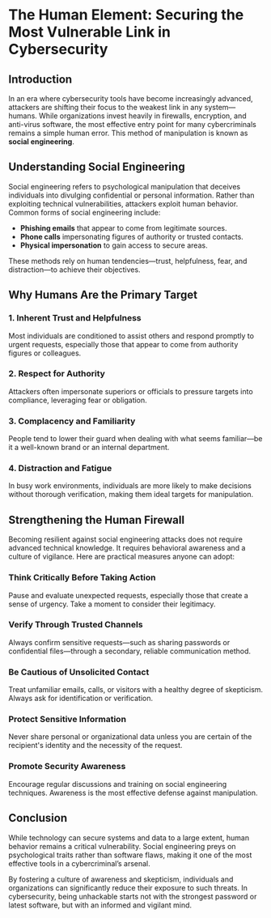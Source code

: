 # The Human Element: Securing the Most Vulnerable Link in Cybersecurity

## Introduction

In an era where cybersecurity tools have become increasingly advanced, attackers are shifting their focus to the weakest link in any system—humans. While organizations invest heavily in firewalls, encryption, and anti-virus software, the most effective entry point for many cybercriminals remains a simple human error. This method of manipulation is known as **social engineering**.

## Understanding Social Engineering

Social engineering refers to psychological manipulation that deceives individuals into divulging confidential or personal information. Rather than exploiting technical vulnerabilities, attackers exploit human behavior. Common forms of social engineering include:

- **Phishing emails** that appear to come from legitimate sources.
- **Phone calls** impersonating figures of authority or trusted contacts.
- **Physical impersonation** to gain access to secure areas.

These methods rely on human tendencies—trust, helpfulness, fear, and distraction—to achieve their objectives.

## Why Humans Are the Primary Target

### 1. Inherent Trust and Helpfulness
Most individuals are conditioned to assist others and respond promptly to urgent requests, especially those that appear to come from authority figures or colleagues.

### 2. Respect for Authority
Attackers often impersonate superiors or officials to pressure targets into compliance, leveraging fear or obligation.

### 3. Complacency and Familiarity
People tend to lower their guard when dealing with what seems familiar—be it a well-known brand or an internal department.

### 4. Distraction and Fatigue
In busy work environments, individuals are more likely to make decisions without thorough verification, making them ideal targets for manipulation.

## Strengthening the Human Firewall

Becoming resilient against social engineering attacks does not require advanced technical knowledge. It requires behavioral awareness and a culture of vigilance. Here are practical measures anyone can adopt:

### Think Critically Before Taking Action
Pause and evaluate unexpected requests, especially those that create a sense of urgency. Take a moment to consider their legitimacy.

### Verify Through Trusted Channels
Always confirm sensitive requests—such as sharing passwords or confidential files—through a secondary, reliable communication method.

### Be Cautious of Unsolicited Contact
Treat unfamiliar emails, calls, or visitors with a healthy degree of skepticism. Always ask for identification or verification.

### Protect Sensitive Information
Never share personal or organizational data unless you are certain of the recipient's identity and the necessity of the request.

### Promote Security Awareness
Encourage regular discussions and training on social engineering techniques. Awareness is the most effective defense against manipulation.

## Conclusion

While technology can secure systems and data to a large extent, human behavior remains a critical vulnerability. Social engineering preys on psychological traits rather than software flaws, making it one of the most effective tools in a cybercriminal’s arsenal.

By fostering a culture of awareness and skepticism, individuals and organizations can significantly reduce their exposure to such threats. In cybersecurity, being unhackable starts not with the strongest password or latest software, but with an informed and vigilant mind.


